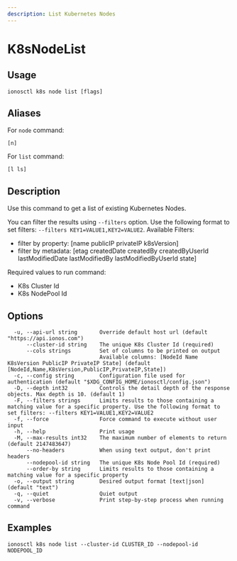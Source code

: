 ```yaml
---
description: List Kubernetes Nodes
---
```


# K8sNodeList

## Usage

```text
ionosctl k8s node list [flags]
```

## Aliases

For `node` command:

```text
[n]
```

For `list` command:

```text
[l ls]
```

## Description

Use this command to get a list of existing Kubernetes Nodes.

You can filter the results using `--filters` option. Use the following format to set filters: `--filters KEY1=VALUE1,KEY2=VALUE2`.
Available Filters:
* filter by property: [name publicIP privateIP k8sVersion]
* filter by metadata: [etag createdDate createdBy createdByUserId lastModifiedDate lastModifiedBy lastModifiedByUserId state]

Required values to run command:

* K8s Cluster Id
* K8s NodePool Id

## Options

```text
  -u, --api-url string       Override default host url (default "https://api.ionos.com")
      --cluster-id string    The unique K8s Cluster Id (required)
      --cols strings         Set of columns to be printed on output 
                             Available columns: [NodeId Name K8sVersion PublicIP PrivateIP State] (default [NodeId,Name,K8sVersion,PublicIP,PrivateIP,State])
  -c, --config string        Configuration file used for authentication (default "$XDG_CONFIG_HOME/ionosctl/config.json")
  -D, --depth int32          Controls the detail depth of the response objects. Max depth is 10. (default 1)
  -F, --filters strings      Limits results to those containing a matching value for a specific property. Use the following format to set filters: --filters KEY1=VALUE1,KEY2=VALUE2
  -f, --force                Force command to execute without user input
  -h, --help                 Print usage
  -M, --max-results int32    The maximum number of elements to return (default 2147483647)
      --no-headers           When using text output, don't print headers
      --nodepool-id string   The unique K8s Node Pool Id (required)
      --order-by string      Limits results to those containing a matching value for a specific property
  -o, --output string        Desired output format [text|json] (default "text")
  -q, --quiet                Quiet output
  -v, --verbose              Print step-by-step process when running command
```

## Examples

```text
ionosctl k8s node list --cluster-id CLUSTER_ID --nodepool-id NODEPOOL_ID
```

